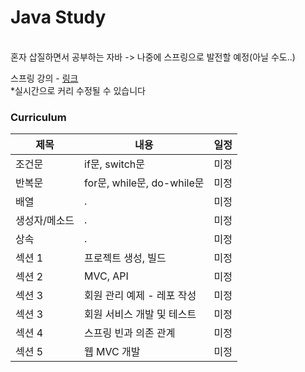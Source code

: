 # Java Study
<br/> 
혼자 삽질하면서 공부하는 자바 -> 나중에 스프링으로 발전할 예정(아닐 수도..)  

스프링 강의 - [ 링크 ]( https://www.inflearn.com/course/%EC%8A%A4%ED%94%84%EB%A7%81-%EC%9E%85%EB%AC%B8-%EC%8A%A4%ED%94%84%EB%A7%81%EB%B6%80%ED%8A%B8#curriculum )
<br/> 
*실시간으로 커리 수정될 수 있습니다
<br/> 
### Curriculum

|제목|내용|일정|
|------|---|---|
|조건문|if문, switch문|미정|
|반복문|for문, while문, do-while문|미정|
|배열|.|미정|
|생성자/메소드|.|미정|
|상속|.|미정|
|섹션 1|프로젝트 생성, 빌드|미정|
|섹션 2|MVC, API|미정|
|섹션 3|회원 관리 예제 - 레포 작성|미정|
|섹션 3|회원 서비스 개발 및 테스트|미정|
|섹션 4|스프링 빈과 의존 관계|미정|
|섹션 5|웹 MVC 개발|미정|
